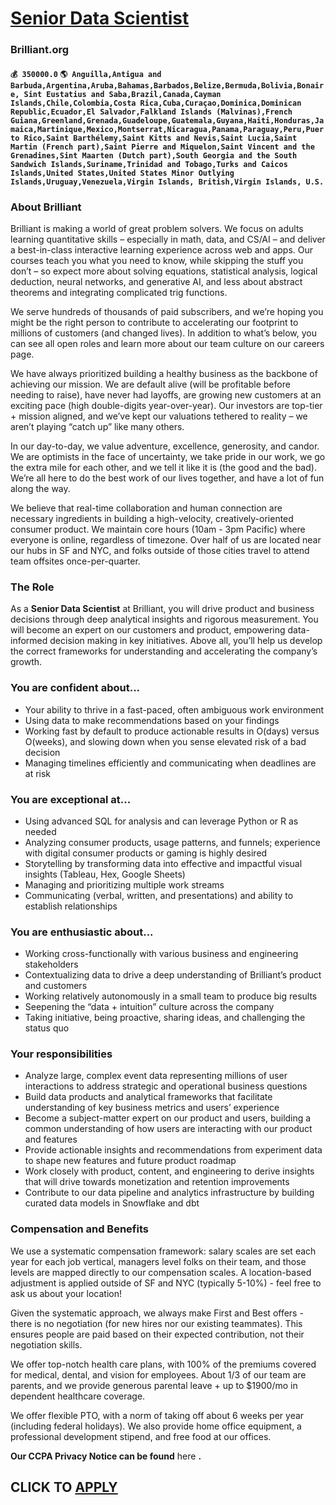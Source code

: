 # [Senior Data Scientist](https://www.remotewlb.com/apply/senior-data-scientist-62029)  
### Brilliant.org  
#### `💰 350000.0` `🌎 Anguilla,Antigua and Barbuda,Argentina,Aruba,Bahamas,Barbados,Belize,Bermuda,Bolivia,Bonaire, Sint Eustatius and Saba,Brazil,Canada,Cayman Islands,Chile,Colombia,Costa Rica,Cuba,Curaçao,Dominica,Dominican Republic,Ecuador,El Salvador,Falkland Islands (Malvinas),French Guiana,Greenland,Grenada,Guadeloupe,Guatemala,Guyana,Haiti,Honduras,Jamaica,Martinique,Mexico,Montserrat,Nicaragua,Panama,Paraguay,Peru,Puerto Rico,Saint Barthélemy,Saint Kitts and Nevis,Saint Lucia,Saint Martin (French part),Saint Pierre and Miquelon,Saint Vincent and the Grenadines,Sint Maarten (Dutch part),South Georgia and the South Sandwich Islands,Suriname,Trinidad and Tobago,Turks and Caicos Islands,United States,United States Minor Outlying Islands,Uruguay,Venezuela,Virgin Islands, British,Virgin Islands, U.S.`  

### About Brilliant

Brilliant is making a world of great problem solvers. We focus on adults learning quantitative skills – especially in math, data, and CS/AI – and deliver a best-in-class interactive learning experience across web and apps. Our courses teach you what you need to know, while skipping the stuff you don’t – so expect more about solving equations, statistical analysis, logical deduction, neural networks, and generative AI, and less about abstract theorems and integrating complicated trig functions.

We serve hundreds of thousands of paid subscribers, and we’re hoping you might be the right person to contribute to accelerating our footprint to millions of customers (and changed lives). In addition to what’s below, you can see all open roles and learn more about our team culture on our careers page.

We have always prioritized building a healthy business as the backbone of achieving our mission. We are default alive (will be profitable before needing to raise), have never had layoffs, are growing new customers at an exciting pace (high double-digits year-over-year). Our investors are top-tier + mission aligned, and we’ve kept our valuations tethered to reality – we aren’t playing “catch up” like many others.

In our day-to-day, we value adventure, excellence, generosity, and candor. We are optimists in the face of uncertainty, we take pride in our work, we go the extra mile for each other, and we tell it like it is (the good and the bad). We’re all here to do the best work of our lives together, and have a lot of fun along the way.

We believe that real-time collaboration and human connection are necessary ingredients in building a high-velocity, creatively-oriented consumer product. We maintain core hours (10am - 3pm Pacific) where everyone is online, regardless of timezone. Over half of us are located near our hubs in SF and NYC, and folks outside of those cities travel to attend team offsites once-per-quarter.

### The Role

As a **Senior Data Scientist** at Brilliant, you will drive product and business decisions through deep analytical insights and rigorous measurement. You will become an expert on our customers and product, empowering data-informed decision making in key initiatives. Above all, you’ll help us develop the correct frameworks for understanding and accelerating the company’s growth.

### You are confident about...

  * Your ability to thrive in a fast-paced, often ambiguous work environment
  * Using data to make recommendations based on your findings
  * Working fast by default to produce actionable results in O(days) versus O(weeks), and slowing down when you sense elevated risk of a bad decision
  * Managing timelines efficiently and communicating when deadlines are at risk

### You are exceptional at...

  * Using advanced SQL for analysis and can leverage Python or R as needed
  * Analyzing consumer products, usage patterns, and funnels; experience with digital consumer products or gaming is highly desired
  * Storytelling by transforming data into effective and impactful visual insights (Tableau, Hex, Google Sheets)
  * Managing and prioritizing multiple work streams
  * Communicating (verbal, written, and presentations) and ability to establish relationships

### You are enthusiastic about...

  * Working cross-functionally with various business and engineering stakeholders
  * Contextualizing data to drive a deep understanding of Brilliant’s product and customers
  * Working relatively autonomously in a small team to produce big results
  * Seepening the “data + intuition” culture across the company
  * Taking initiative, being proactive, sharing ideas, and challenging the status quo

### Your responsibilities

  * Analyze large, complex event data representing millions of user interactions to address strategic and operational business questions
  * Build data products and analytical frameworks that facilitate understanding of key business metrics and users’ experience
  * Become a subject-matter expert on our product and users, building a common understanding of how users are interacting with our product and features
  * Provide actionable insights and recommendations from experiment data to shape new features and future product roadmap
  * Work closely with product, content, and engineering to derive insights that will drive towards monetization and retention improvements
  * Contribute to our data pipeline and analytics infrastructure by building curated data models in Snowflake and dbt

### Compensation and Benefits

We use a systematic compensation framework: salary scales are set each year for each job vertical, managers level folks on their team, and those levels are mapped directly to our compensation scales. A location-based adjustment is applied outside of SF and NYC (typically 5-10%) - feel free to ask us about your location!

Given the systematic approach, we always make First and Best offers - there is no negotiation (for new hires nor our existing teammates). This ensures people are paid based on their expected contribution, not their negotiation skills.

We offer top-notch health care plans, with 100% of the premiums covered for medical, dental, and vision for employees. About 1/3 of our team are parents, and we provide generous parental leave + up to $1900/mo in dependent healthcare coverage.

We offer flexible PTO, with a norm of taking off about 6 weeks per year (including federal holidays). We also provide home office equipment, a professional development stipend, and free food at our offices.

**Our CCPA Privacy Notice can be found** here **.**

  
## CLICK TO [APPLY](https://www.remotewlb.com/apply/senior-data-scientist-62029)

